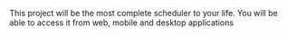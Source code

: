 This project will be the most complete scheduler to your life. You will be able to access it from web, mobile and desktop applications